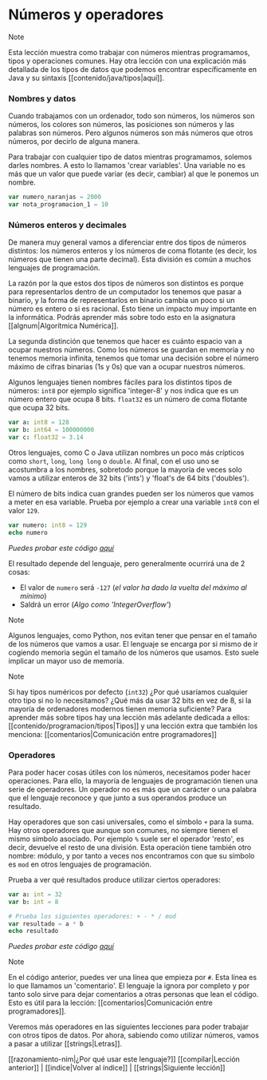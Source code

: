 # Números y operadores
> [!NOTE]
> Esta lección muestra como trabajar con números mientras programamos, tipos y operaciones comunes. Hay otra lección con una explicación más detallada de los tipos de datos que podemos encontrar específicamente en Java y su sintaxis [[contenido/java/tipos|aquí]].

### Nombres y datos 
Cuando trabajamos con un ordenador, todo son números, los números son números, los colores son números, las posiciones son números y las palabras son números. Pero algunos números son más números que otros números, por decirlo de alguna manera.

Para trabajar con cualquier tipo de datos mientras programamos, solemos darles nombres. A esto lo llamamos 'crear variables'. Una variable no es más que un valor que puede variar (es decir, cambiar) al que le ponemos un nombre.

```nim
var numero_naranjas = 2000
var nota_programacion_1 = 10
```

### Números enteros y decimales
De manera muy general vamos a diferenciar entre dos tipos de números distintos: los números enteros y los números de coma flotante (es decir, los números que tienen una parte decimal). Esta división es común a muchos lenguajes de programación.

La razón por la que estos dos tipos de números son distintos es porque para representarlos dentro de un computador los tenemos que pasar a binario, y la forma de representarlos en binario cambia un poco si un número es entero o si es racional. Esto tiene un impacto muy importante en la informática. Podrás aprender más sobre todo esto en la asignatura [[algnum|Algorítmica Numérica]].

La segunda distinción que tenemos que hacer es cuánto espacio van a ocupar nuestros números. Como los números se guardan en memoria y no tenemos memoria infinita, tenemos que tomar una decisión sobre el número máximo de cifras binarias (1s y 0s) que van a ocupar nuestros números.

Algunos lenguajes tienen nombres fáciles para los distintos tipos de números: `int8` por ejemplo significa 'integer-8' y nos indica que es un número entero que ocupa 8 bits. `float32` es un número de coma flotante que ocupa 32 bits.

```nim
var a: int8 = 128
var b: int64 = 100000000
var c: float32 = 3.14
```

Otros lenguajes, como C o Java utilizan nombres un poco más crípticos como `short`, `long`, `long long` o `double`. Al final, con el uso uno se acostumbra a los nombres, sobretodo porque la mayoría de veces solo vamos a utilizar enteros de 32 bits ('ints') y 'float's de 64 bits ('doubles').

El número de bits indica cuan grandes pueden ser los números que vamos a meter en esa variable. Prueba por ejemplo a crear una variable `int8` con el valor `129`.

```nim
var numero: int8 = 129
echo numero
```
*Puedes probar este código [aquí](https://play.nim-lang.org/#ix=4D1a)*

El resultado depende del lenguaje, pero generalmente ocurrirá una de 2 cosas:
 - El valor de `numero` será `-127` (*el valor ha dado la vuelta del máximo al mínimo*)
 - Saldrá un error (*Algo como 'IntegerOverflow'*)

> [!NOTE]
> Algunos lenguajes, como Python, nos evitan tener que pensar en el tamaño de los números que vamos a usar. El lenguaje se encarga por si mismo de ir cogiendo memoria según el tamaño de los números que usamos. Esto suele implicar un mayor uso de memoria.

> [!NOTE]
> Si hay tipos numéricos por defecto (`int32`) ¿Por qué usaríamos cualquier otro tipo si no lo necesitamos? ¿Qué más da usar 32 bits en vez de 8, si la mayoría de ordenadores modernos tienen memoria suficiente? Para aprender más sobre tipos hay una lección más adelante dedicada a ellos: [[contenido/programacion/tipos|Tipos]] y una lección extra que también los menciona: [[comentarios|Comunicación entre programadores]]

### Operadores
Para poder hacer cosas útiles con los números, necesitamos poder hacer operaciones. Para ello, la mayoría de lenguajes de programación tienen una serie de operadores. Un operador no es más que un carácter o una palabra que el lenguaje reconoce y que junto a sus operandos produce un resultado.

Hay operadores que son casi universales, como el símbolo `+` para la suma. Hay otros operadores que aunque son comunes, no siempre tienen el mismo símbolo asociado. Por ejemplo `%` suele ser el operador 'resto', es decir, devuelve el resto de una división. Esta operación tiene también otro nombre: módulo, y por tanto a veces nos encontramos con que su símbolo es `mod` en otros lenguajes de programación.

Prueba a ver qué resultados produce utilizar ciertos operadores:

```nim
var a: int = 32
var b: int = 8

# Prueba los siguientes operadores: + - * / mod
var resultado = a * b
echo resultado
```
*Puedes probar este código [aquí](https://play.nim-lang.org/#ix=4D3f)*

> [!NOTE]
> En el código anterior, puedes ver una línea que empieza por `#`. Esta línea es lo que llamamos un 'comentario'. El lenguaje la ignora por completo y por tanto solo sirve para dejar comentarios a otras personas que lean el código. Esto es útil para la lección: [[comentarios|Comunicación entre programadores]].

Veremos más operadores en las siguientes lecciones para poder trabajar con otros tipos de datos. Por ahora, sabiendo como utilizar números, vamos a pasar a utilizar [[strings|Letras]].

[[razonamiento-nim|¿Por qué usar este lenguaje?]]
[[compilar|Lección anterior]] | [[indice|Volver al índice]] | [[strings|Siguiente lección]]

